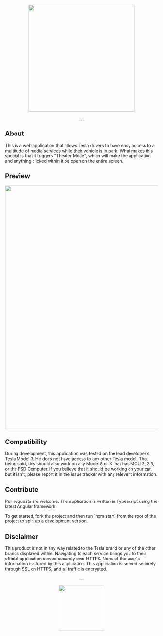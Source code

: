 <p align="center">
    <img src="https://i.imgur.com/QIF1lqQ.png" width="350">
</p>
<p align="center">___</p>

## About
<p>This is a web application that allows Tesla drivers to have easy access to a multitude of media services while their vehicle is in park. What makes this special is that it triggers "Theater Mode", which will make the application and anything clicked within it be open on the entire screen.</p>

## Preview
<p align="center">
    <img src="https://i.imgur.com/uUIvKn3.png" width="800">
</p>

## Compatibility
<p>During development, this application was tested on the lead developer's Tesla Model 3. He does not have access to any other Tesla model. That being said, this should also work on any Model S or X that has MCU 2, 2.5, or the FSD Computer. If you believe that it should be working on your car, but it isn't, please report it in the issue tracker with any relevent information.</p>

## Contribute
<p>Pull requests are welcome. The application is written in Typescript using the latest Angular framework.</p>
<p>To get started, fork the project and then run `npm start` from the root of the project to spin up a development version.</p>

## Disclaimer
<p>This product is not in any way related to the Tesla brand or any of the other brands displayed within. Navigating to each service brings you to their official application served securely over HTTPS. None of the user's information is stored by this application. This application is served securely through SSL on HTTPS, and all traffic is encrypted.</p>

<p align="center">___</p>
<p align="center">
    <img src="https://avatars3.githubusercontent.com/u/39174758?s=400&u=9a2d33f5f3fbdde99fe5de2f5f127063282127cb&v=4" height="150">
</p>